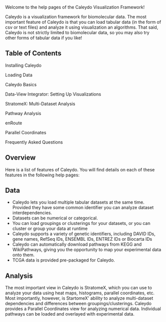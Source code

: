 Welcome to the help pages of the Caleydo Visualization Framework!

Caleydo is a visualization framework for biomolecular data. The most important feature of Caleydo is that you can load tabular data (in the form of csv or text files) and analyze it using visualization an algorithms. That said, Caleydo is not strictly limited to biomolecular data, so you may also try other forms of tabular data if you like!

Table of Contents
-----------------

Installing Caleydo

Loading Data

Caleydo Basics

Data-View Integrator: Setting Up Visualizations

StratomeX: Multi-Dataset Analysis

Pathway Analysis

enRoute

Parallel Coordinates

Frequently Asked Questions

Overview
----------
Here is a list of features of Caleydo. You will find details on each of these features in the following help pages:

Data
----
 * Caleydo lets you load multiple tabular datasets at the same time. Provided they have some common identifier you can analyze dataset interdependencies.
 * Datasets can be numerical or categorical.
 * You can load groupings or clusterings for your datasets, or you can cluster or group your data at runtime
 * Caleydo supports a variety of genetic identifiers, including DAVID IDs, gene names, RefSeq IDs, ENSEMBL IDs, ENTREZ IDs or Biocarta IDs
 * Caleydo can automatically download pathways from KEGG and WikiPathways, giving you the opportunity to map your experimental data onto them.
 * TCGA data is provided pre-packaged for Caleydo.

Analysis
----------
The most important view in Caleydo is StratomeX, which you can use to analyze your data using heat maps, histograms, parallel coordinates, etc. Most importantly, however, is StartomeX' ability to analyze multi-dataset dependencies and differences between groupings/clusterings.
Caleydo provides a Parallel Coordinates view for analyzing numerical data. Individual pathways can be loaded and overlayed with experimental data.
 
